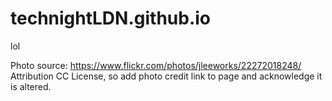 # technightLDN.github.io
lol

Photo source: https://www.flickr.com/photos/jleeworks/22272018248/
Attribution CC License, so add photo credit link to page and acknowledge it is altered.